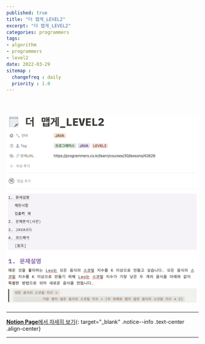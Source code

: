 ```yaml
---
published: true
title: "더 맵게_LEVEL2"
excerpt: "더 맵게_LEVEL2"
categories: programmers
tags: 
- algorithm
- programmers
- level2
date: 2022-03-29
sitemap :
  changefreq : daily
  priority : 1.0
---
```

<br/>
<br/>

![2022-03-29-006_01](/assets/postImg/2022-03-29-006_01.png)
  
---
[**Notion Page**에서 자세히 보기](https://pine-juice-8ba.notion.site/_LEVEL2-bd9632c9f7cd49f1bc3a4f7ae8c3719f){: target="_blank" .notice--info .text-center .align-center}

---

